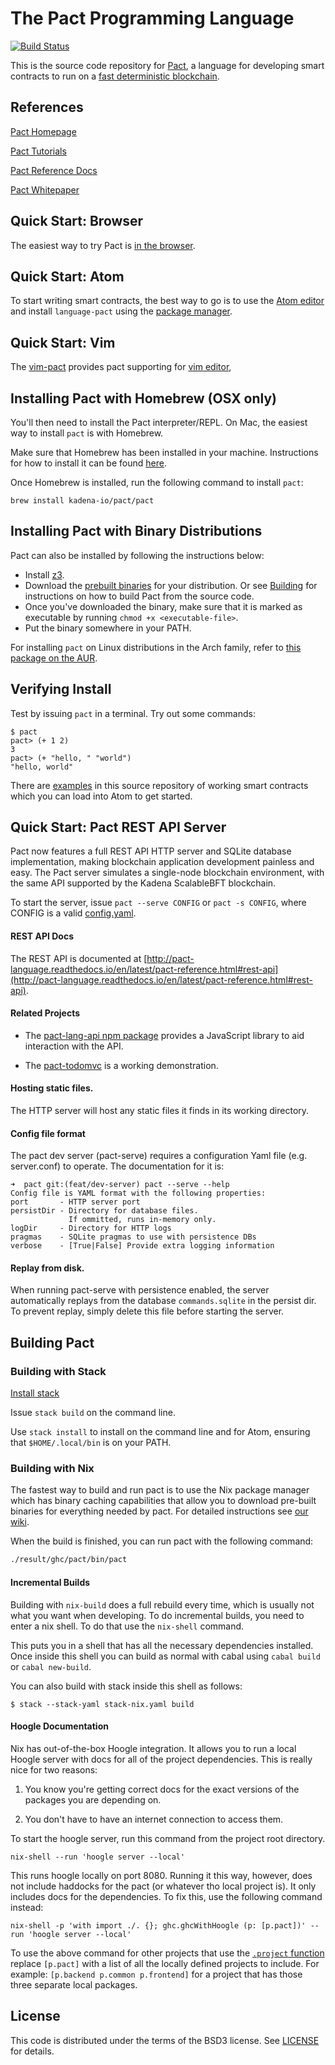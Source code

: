 The Pact Programming Language
===

[![Build Status](https://travis-ci.org/kadena-io/pact.svg?branch=master)](https://travis-ci.org/kadena-io/pact)

This is the source code repository for [Pact](http://kadena.io/pact), a language for developing
smart contracts to run on a [fast deterministic blockchain](http://kadena.io).

References
---

[Pact Homepage](http://kadena.io/pact)

[Pact Tutorials](http://pactlang.org)

[Pact Reference Docs](http://pact-language.readthedocs.io)

[Pact Whitepaper](http://kadena.io/docs/Kadena-PactWhitepaper.pdf)


Quick Start: Browser
---

The easiest way to try Pact is [in the browser](http://pact.kadena.io).

Quick Start: Atom
---

To start writing
smart contracts, the best way to go is to use the [Atom editor](https://atom.io) and install
`language-pact` using the [package manager](http://flight-manual.atom.io/using-atom/sections/atom-packages/).

Quick Start: Vim
---

The [vim-pact](https://github.com/wsdjeg/vim-pact) provides pact supporting for [vim editor](https://vim.org), 

Installing Pact with Homebrew (OSX only)
---
You'll then need to install the Pact interpreter/REPL. On Mac, the easiest way to install `pact` is with Homebrew.

Make sure that Homebrew has been installed in your machine. Instructions for how to install it can be found [here](https://brew.sh/).

Once Homebrew is installed, run the following command to install `pact`:

```
brew install kadena-io/pact/pact
```

Installing Pact with Binary Distributions
---
Pact can also be installed by following the instructions below:
- Install [z3](https://github.com/Z3Prover/z3/wiki).
- Download the [prebuilt binaries](https://github.com/kadena-io/pact/releases) for your distribution. Or see [Building](#Building) for instructions on how to build Pact from the source code.
- Once you've downloaded the binary, make sure that it is marked as executable by running `chmod +x <executable-file>`.
- Put the binary somewhere in your PATH.

For installing `pact` on Linux distributions in the Arch family, refer to [this package on the AUR](https://aur.archlinux.org/packages/pact/).


Verifying Install
---

Test by issuing `pact` in a terminal. Try out some commands:

```
$ pact
pact> (+ 1 2)
3
pact> (+ "hello, " "world")
"hello, world"
```

There are [examples](examples/) in this source repository of working smart contracts which you can load into Atom to get started.

Quick Start: Pact REST API Server
---

Pact now features a full REST API HTTP server and SQLite database implementation, making
blockchain application development painless and easy. The Pact server simulates a single-node
blockchain environment, with the same API supported by the Kadena ScalableBFT blockchain.

To start the server, issue `pact --serve CONFIG` or `pact -s CONFIG`, where CONFIG is a valid [config.yaml](config.yaml).

#### REST API Docs
The REST API is documented at [http://pact-language.readthedocs.io/en/latest/pact-reference.html#rest-api](http://pact-language.readthedocs.io/en/latest/pact-reference.html#rest-api).


#### Related Projects

* The [pact-lang-api npm package](https://www.npmjs.com/package/pact-lang-api) provides a JavaScript library to aid interaction with the API.

* The [pact-todomvc](https://github.com/kadena-io/pact-todomvc) is a working demonstration.

#### Hosting static files.

The HTTP server will host any static files it finds in its working directory.

#### Config file format

The pact dev server (pact-serve) requires a configuration Yaml file (e.g. server.conf) to operate. The documentation for it is:

```
➜  pact git:(feat/dev-server) pact --serve --help
Config file is YAML format with the following properties:
port       - HTTP server port
persistDir - Directory for database files.
             If ommitted, runs in-memory only.
logDir     - Directory for HTTP logs
pragmas    - SQLite pragmas to use with persistence DBs
verbose    - [True|False] Provide extra logging information
```

#### Replay from disk.

When running pact-serve with persistence enabled, the server automatically replays from the database
`commands.sqlite` in the persist dir. To prevent replay, simply delete this file before starting the server.

Building Pact
---

### Building with Stack

[Install stack](https://docs.haskellstack.org/en/stable/README/#how-to-install)

Issue `stack build` on the command line.

Use `stack install` to install on the command line and for Atom, ensuring that `$HOME/.local/bin` is on your PATH.

### Building with Nix

The fastest way to build and run pact is to use the Nix package manager
which has binary caching capabilities that allow you to download pre-built
binaries for everything needed by pact. For detailed instructions see [our
wiki](https://github.com/kadena-io/pact/wiki/Building-Kadena-Projects).

When the build is finished, you can run pact with the following command:

```bash
./result/ghc/pact/bin/pact
```

#### Incremental Builds

Building with `nix-build` does a full rebuild every time, which is usually not
what you want when developing. To do incremental builds, you need to enter a nix
shell. To do that use the `nix-shell` command.

This puts you in a shell that has all the necessary dependencies installed. Once
inside this shell you can build as normal with cabal using `cabal build` or
`cabal new-build`.

You can also build with stack inside this shell as follows:

```
$ stack --stack-yaml stack-nix.yaml build
```

#### Hoogle Documentation

Nix has out-of-the-box Hoogle integration.  It allows you to run a local
Hoogle server with docs for all of the project dependencies.  This is really
nice for two reasons:

1. You know you're getting correct docs for the exact versions of the packages
   you are depending on.

2. You don't have to have an internet connection to access them.

To start the hoogle server, run this command from the project root directory.

```
nix-shell --run 'hoogle server --local'
```

This runs hoogle locally on port 8080.  Running it this way, however, does not
include haddocks for the pact (or whatever tho local project is).  It only
includes docs for the dependencies.  To fix this, use the following command
instead:

```
nix-shell -p 'with import ./. {}; ghc.ghcWithHoogle (p: [p.pact])' --run 'hoogle server --local'
```

To use the above command for other projects that use the [`.project`
function](https://github.com/kadena-io/pact/blob/master/default.nix#L12)
replace `[p.pact]` with a list of all the locally defined projects to include.
For example: `[p.backend p.common p.frontend]` for a project that has those
three separate local packages.

License
---

This code is distributed under the terms of the BSD3 license. See [LICENSE](LICENSE) for details.
